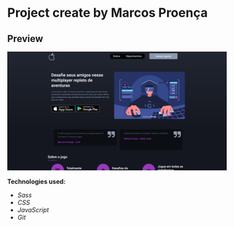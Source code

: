 # Project create by Marcos Proença

## Preview

![alt](./img/layout.png)

**Technologies used:**
- _Sass_
- _CSS_
- _JavaScript_
- _Git_

